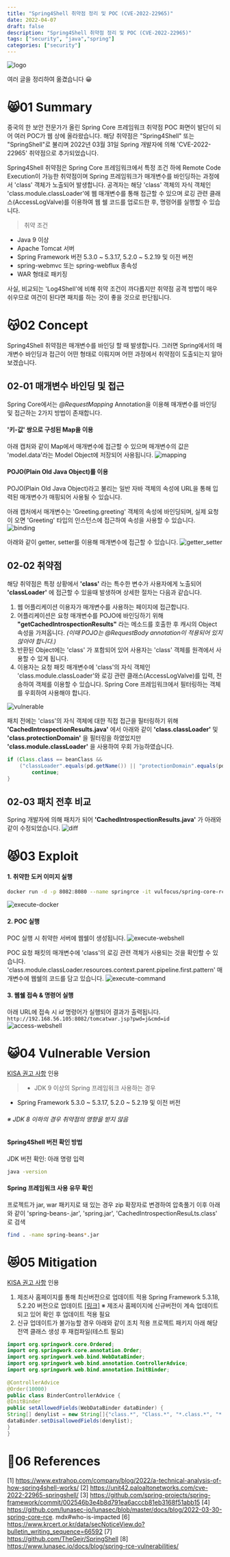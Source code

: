 ```yaml
---
title: "Spring4Shell 취약점 정리 및 POC (CVE-2022-22965)"
date: 2022-04-07
draft: false
description: "Spring4Shell 취약점 정리 및 POC (CVE-2022-22965)"
tags: ["security", "java","spring"]
categories: ["security"]
---
```

![logo](featured.png)
 
 여러 글을 정리하여 옮겼습니다 😀

# 😸01 Summary
중국의 한 보안 전문가가 올린 Spring Core 프레임워크 취약점 POC 화면이 발단이 되어 여러 POC가 웹 상에 올라왔습니다. 해당 취약점은 "Spring4Shell" 또는 "SpringShell"로 불리며 2022년 03월 31일 Spring 개발자에 의해 'CVE-2022-22965' 취약점으로 추가되었습니다.

Spring4Shell 취약점은 Spring Core 프레임워크에서 특정 조건 하에 Remote Code Execution이 가능한 취약점이며 Spring 프레임워크가 매개변수를 바인딩하는 과정에서 'class' 객체가 노출되어 발생합니다. 
공격자는 해당 'class' 객체의 자식 객체인 'class.module.classLoader'에 웹 매개변수를 통해 접근할 수 있으며 로깅 관련 클래스(AccessLogValve)를 이용하여 웹 쉘 코드를 업로드한 후, 명령어를 실행할 수 있습니다.

> 취약 조건
- Java 9 이상
- Apache Tomcat 서버
- Spring Framework 버전 5.3.0 ~ 5.3.17, 5.2.0 ~ 5.2.19 및 이전 버전
- spring-webmvc 또는 spring-webflux 종속성
- WAR 형태로 패키징

사실, 비교되는 'Log4Shell'에 비해 취약 조건이 까다롭지만 취약점 공격 방법이 매우 쉬우므로 여건이 된다면 패치를 하는 것이 좋을 것으로 판단됩니다.

# 😽02 Concept
Spring4Shell 취약점은 매개변수를 바인딩 할 때 발생합니다. 그러면 Spring에서의 매개변수 바인딩과 접근이 어떤 형태로 이뤄지며 어떤 과정에서 취약점이 도출되는지 알아보겠습니다.
## 02-01 매개변수 바인딩 및 접근
Spring Core에서는 _@RequestMapping_ Annotation을 이용해 매개변수를 바인딩 및 접근하는 2가지 방법이 존재합니다.

#### '키-값' 쌍으로 구성된 Map을 이용
아래 캡처와 같이 Map에서 매개변수에 접근할 수 있으며 매개변수의 값은 'model.data'라는 Model Object에 저장되어 사용됩니다.
![mapping](2.png)

#### POJO(Plain Old Java Object)를 이용
POJO(Plain Old Java Object)라고 불리는 일반 자바 객체의 속성에 URL을 통해 입력된 매개변수가 매핑되어 사용될 수 있습니다.

아래 캡처에서 매개변수는 'Greeting.greeting' 객체의 속성에 바인딩되며, 실제 요청이 오면 'Greeting' 타입의 인스턴스에 접근하여 속성을 사용할 수 있습니다.
![binding](3.png)

아래와 같이 getter, setter를 이용해 매개변수에 접근할 수 있습니다.
![getter_setter](4.png)


## 02-02 취약점
해당 취약점은 특정 상황에서 **'class'** 라는 특수한 변수가 사용자에게 노출되어 **'classLoader'** 에 접근할 수 있을때 발생하며 상세한 절차는 다음과 같습니다.

1. 웹 어플리케이션 이용자가 매개변수를 사용하는 페이지에 접근합니다.
2. 어플리케이션은 요청 매개변수를 POJO에 바인딩하기 위해 **"getCachedIntrospectionResults"** 라는 메소드를 호출한 후 캐시의 Object 속성을 가져옵니다. _(이때 POJO는 @RequestBody annotation이 적용되어 있지 않아야 합니다.)_
3. 반환된 Object에는 'class' 가 포함되어 있어 사용자는 'class' 객체를 원격에서 사용할 수 있게 됩니다.
4. 이용자는 요청 패킷 매개변수에 'class'의 자식 객체인 'class.module.classLoader'와 로깅 관련 클래스(AccessLogValve)를 입력, 전송하여 객체를 이용할 수 있습니다. Spring Core 프레임워크에서 필터링하는 객체를 우회하여 사용해야 합니다.

![vulnerable](5.png)

패치 전에는 'class'의 자식 객체에 대한 직접 접근을 필터링하기 위해 **'CachedIntrospectionResults.java'** 에서 아래와 같이 **'class.classLoader'** 및 **'class.protectionDomain'** 을 필터링을 하였었지만 **'class.module.classLoader'** 을 사용하여 우회 가능하였습니다.
```java
if (Class.class == beanClass &&
    ("classLoader".equals(pd.getName()) || "protectionDomain".equals(pd.getName()))) {
        continue;
}
```
## 02-03 패치 전후 비교
Spring 개발자에 의해 패치가 되어 **'CachedIntrospectionResults.java'** 가 아래와 같이 수정되었습니다.
![diff](6.png)

# 😾03 Exploit
#### 1. 취약한 도커 이미지 실행
```bash
docker run -d -p 8082:8080 --name springrce -it vulfocus/spring-core-rce-2022-03-29
```
![execute-docker](7.png)

#### 2. POC 실행
POC 실행 시 취약한 서버에 웹쉘이 생성됩니다.
![execute-webshell](8.png)

POC 요청 패킷의 매개변수에 'class'의 로깅 관련 객체가 사용되는 것을 확인할 수 있습니다.
'class.module.classLoader.resources.context.parent.pipeline.first.pattern' 매개변수에 웹쉘의 코드를 담고 있습니다.
![execute-command](9.png)
#### 3. 웹쉘 접속 & 명령어 실행
아래 URL에 접속 시 _id_ 명령어가 실행되어 결과가 출력됩니다.
```http://192.168.56.105:8082/tomcatwar.jsp?pwd=j&cmd=id```
![access-webshell](10.png)
# 😺04 Vulnerable Version
[KISA 권고 사항](https://www.krcert.or.kr/data/secNoticeView.do?bulletin_writing_sequence=66592) 인용
> - JDK 9 이상의 Spring 프레임워크 사용하는 경우
- Spring Framework 5.3.0 ~ 5.3.17, 5.2.0 ~ 5.2.19 및 이전 버전
###### ※ JDK 8 이하의 경우 취약점의 영향을 받지 않음

#### Spring4Shell 버전 확인 방법
JDK 버전 확인: 아래 명령 입력
```bash
java -version
```
#### Spring 프레임워크 사용 유무 확인
프로젝트가 jar, war 패키지로 돼 있는 경우 zip 확장자로 변경하여 압축풀기
이후 아래와 같이 'spring-beans-.jar', 'spring.jar', 'CachedIntrospectionResuLts.class' 로 검색
```bash
find . -name spring-beans*.jar
```
# 😻05 Mitigation
[KISA 권고 사항](https://www.krcert.or.kr/data/secNoticeView.do?bulletin_writing_sequence=66592) 인용

1. 제조사 홈페이지를 통해 최신버전으로 업데이트 적용
Spring Framework 5.3.18, 5.2.20 버전으로 업데이트 [[링크]](https://spring.io/blog/2022/03/31/spring-framework-rce-early-announcement)
※ 제조사 홈페이지에 신규버전이 계속 업데이트되고 있어 확인 후 업데이트 적용 필요
2.  신규 업데이트가 불가능할 경우 아래와 같이 조치 적용
프로젝트 패키지 아래 해당 전역 클래스 생성 후 재컴파일(테스트 필요)
```java
import org.springwork.core.Ordered;
import org.springwork.core.annotation.Order;
import org.springwork.web.bind.WebDataBinder;
import org.springwork.web.bind.annotation.ControllerAdvice;
import org.springwork.web.bind.annotation.InitBinder;
 
@ControllerAdvice
@Order(10000)
public class BinderControllerAdvice {
@InitBinder
public setAllowedFields(WebDataBinder dataBinder) {
String[] denylist = new String[]{"class.*", "Class.*", "*.class.*", "*.Class.*"};
dataBinder.setDisallowedFields(denylist);
}
}
```


# 📖06 References
[1] https://www.extrahop.com/company/blog/2022/a-technical-analysis-of-how-spring4shell-works/
[2] https://unit42.paloaltonetworks.com/cve-2022-22965-springshell/
[3] https://github.com/spring-projects/spring-framework/commit/002546b3e4b8d791ea6acccb81eb3168f51abb15
[4] https://github.com/lunasec-io/lunasec/blob/master/docs/blog/2022-03-30-spring-core-rce.
mdx#who-is-impacted
[6] https://www.krcert.or.kr/data/secNoticeView.do?bulletin_writing_sequence=66592
[7] https://github.com/TheGejr/SpringShell
[8] https://www.lunasec.io/docs/blog/spring-rce-vulnerabilities/